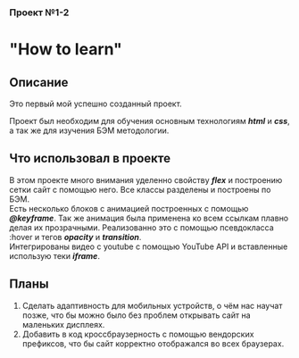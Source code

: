 ### Проект №1-2
# "How to learn"

## Описание
Это первый мой успешно созданный проект. 

Проект был необходим для обучения основным технологиям ***html*** и ***css***, а так же для изучения БЭМ методологии.

## Что использовал   в проекте
В этом проекте много внимания уделенно свойству ***flex*** и построению сетки сайт с помощью него. Все классы разделены и построены по БЭМ. <br>
Есть несколько блоков с анимацией построенных с помощью ***@keyframe***. Так же анимация была применена ко всем ссылкам плавно делая их прозрачными. Реализованно это с помощью псевдокласса :hover и тегов ***opacity*** и ***transition***.<br>
Интегрированы видео с youtube c помощью YouTube API и вставленные использую теки ***iframe***.

## Планы

1. Сделать адаптивность для мобильных устройств, о чём нас научат позже, что бы можно было без проблем открывать сайт на маленьких дисплеях.
2. Добавить в код кроссбраузерность с помощью вендорских префиксов, что бы сайт корректно отображался во всех браузерах.